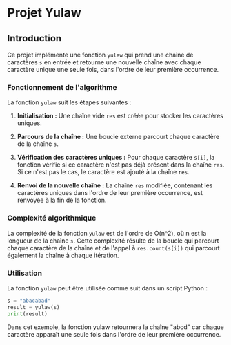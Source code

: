 # Projet Yulaw

## Introduction

Ce projet implémente une fonction `yulaw` qui prend une chaîne de caractères `s` en entrée et retourne une nouvelle chaîne avec chaque caractère unique une seule fois, dans l'ordre de leur première occurrence.

### Fonctionnement de l'algorithme

La fonction `yulaw` suit les étapes suivantes :

1. **Initialisation :** Une chaîne vide `res` est créée pour stocker les caractères uniques.

2. **Parcours de la chaîne :** Une boucle externe parcourt chaque caractère de la chaîne `s`.

3. **Vérification des caractères uniques :** Pour chaque caractère `s[i]`, la fonction vérifie si ce caractère n'est pas déjà présent dans la chaîne `res`. Si ce n'est pas le cas, le caractère est ajouté à la chaîne `res`.

4. **Renvoi de la nouvelle chaîne :** La chaîne `res` modifiée, contenant les caractères uniques dans l'ordre de leur première occurrence, est renvoyée à la fin de la fonction.

### Complexité algorithmique

La complexité de la fonction `yulaw` est de l'ordre de O(n^2), où n est la longueur de la chaîne `s`. Cette complexité résulte de la boucle qui parcourt chaque caractère de la chaîne et de l'appel à `res.count(s[i])` qui parcourt également la chaîne à chaque itération.

### Utilisation

La fonction `yulaw` peut être utilisée comme suit dans un script Python :

```python
s = "abacabad"
result = yulaw(s)
print(result)
```

Dans cet exemple, la fonction yulaw retournera la chaîne "abcd" car chaque caractère apparaît une seule fois dans l'ordre de leur première occurrence.